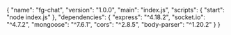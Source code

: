 
{
  "name": "fg-chat",
  "version": "1.0.0",
  "main": "index.js",
  "scripts": {
    "start": "node index.js"
  },
  "dependencies": {
    "express": "^4.18.2",
    "socket.io": "^4.7.2",
    "mongoose": "^7.6.1",
    "cors": "^2.8.5",
    "body-parser": "^1.20.2"
  }
}
